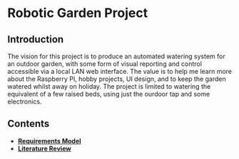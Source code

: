 # Robotic Garden Project

## Introduction
The vision for this project is to produce an automated watering system for an outdoor garden, with some form of visual reporting and control accessible via a local LAN web interface. The value is to help me learn more about the Raspberry PI, hobby projects, UI design, and to keep the garden watered whilst away on holiday. The project is limited to watering the equivalent of a few raised beds, using just the ourdoor tap and some electronics.

## Contents

- <b>[Requirements Model](https://github.com/HarryTurner93/robotic_garden/blob/master/requirements_model.md)</b>
- <b>[Literature Review](https://github.com/HarryTurner93/robotic_garden/blob/master/literature_review.md)</b>
